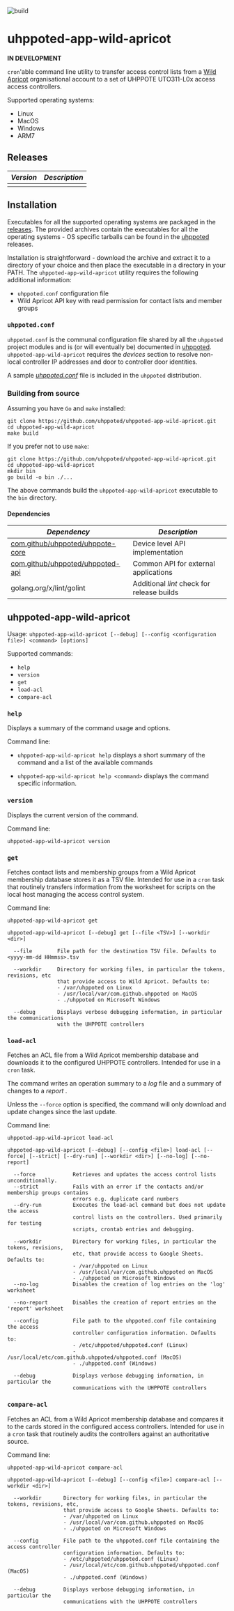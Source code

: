![build](https://github.com/uhppoted/uhppoted-app-wild-apricot/workflows/build/badge.svg)

# uhppoted-app-wild-apricot

**IN DEVELOPMENT**

```cron```'able command line utility to transfer access control lists from a [Wild Apricot](https://www.wildapricot.com) 
organisational account to a set of UHPPOTE UTO311-L0x access access controllers. 

Supported operating systems:
- Linux
- MacOS
- Windows
- ARM7

## Releases

| *Version* | *Description*                                                                  |
| --------- | ------------------------------------------------------------------------------ |
|           |                                                                                |

## Installation

Executables for all the supported operating systems are packaged in the [releases](https://github.com/uhppoted/uhppoted-app-wild-apricots/releases). The provided archives contain the executables for all the operating systems - OS specific tarballs can be 
found in the [uhppoted](https://github.com/uhppoted/uhppoted/releases) releases.

Installation is straightforward - download the archive and extract it to a directory of your choice and then place the executable in a directory in your PATH. The `uhppoted-app-wild-apricot` utility requires the following additional 
information:

- `uhppoted.conf` configuration file
- Wild Apricot API key with read permission for  contact lists and member groups

### `uhppoted.conf`

`uhppoted.conf` is the communal configuration file shared by all the `uhppoted` project modules and is (or will 
eventually be) documented in [uhppoted](https://github.com/uhppoted/uhppoted). `uhppoted-app-wild-apricot` requires the 
_devices_ section to resolve non-local controller IP addresses and door to controller door identities.

A sample _[uhppoted.conf](https://github.com/uhppoted/uhppoted/blob/master/app-notes/wild-apricot/uhppoted.conf)_ file is included
in the `uhppoted` distribution.

### Building from source

Assuming you have `Go` and `make` installed:

```
git clone https://github.com/uhppoted/uhppoted-app-wild-apricot.git
cd uhppoted-app-wild-apricot
make build
```

If you prefer not to use `make`:
```
git clone https://github.com/uhppoted/uhppoted-app-wild-apricot.git
cd uhppoted-app-wild-apricot
mkdir bin
go build -o bin ./...
```

The above commands build the `uhppoted-app-wild-apricot` executable to the `bin` directory.

#### Dependencies

| *Dependency*                                                                 | *Description*                              |
| ---------------------------------------------------------------------------- | ------------------------------------------ |
| [com.github/uhppoted/uhppote-core](https://github.com/uhppoted/uhppote-core) | Device level API implementation            |
| [com.github/uhppoted/uhppoted-api](https://github.com/uhppoted/uhppoted-api) | Common API for external applications       |
| golang.org/x/lint/golint                                                     | Additional *lint* check for release builds |

## uhppoted-app-wild-apricot

Usage: ```uhppoted-app-wild-apricot [--debug] [--config <configuration file>] <command> [options]```

Supported commands:

- `help`
- `version`
- `get`
- `load-acl`
- `compare-acl`

### `help`

Displays a summary of the command usage and options.

Command line:

- ```uhppoted-app-wild-apricot help``` displays a short summary of the command and a list of the available commands

- ```uhppoted-app-wild-apricot help <command>``` displays the command specific information.

### `version`

Displays the current version of the command.

Command line:

```uhppoted-app-wild-apricot version```

### `get`

Fetches contact lists and membership groups from a Wild Apricot membership database stores it as a TSV file. Intended for use in
a `cron` task that routinely transfers information from the worksheet for scripts on the local host managing the access control
system. 

Command line:

```uhppoted-app-wild-apricot get``` 

```uhppoted-app-wild-apricot [--debug] get [--file <TSV>] [--workdir <dir>]```

```
  --file        File path for the destination TSV file. Defaults to <yyyy-mm-dd HHmmss>.tsv
  
  --workdir     Directory for working files, in particular the tokens, revisions, etc
                that provide access to Wild Apricot. Defaults to:
                - /var/uhppoted on Linux
                - /usr/local/var/com.github.uhppoted on MacOS
                - ./uhppoted on Microsoft Windows
  
  --debug       Displays verbose debugging information, in particular the communications
                with the UHPPOTE controllers
```

### `load-acl`

Fetches an ACL file from a Wild Apricot membership database and downloads it to the configured UHPPOTE controllers.
Intended for use in a `cron` task.

The command writes an operation summary to a _log_ file and a summary of changes to a _report_ .

Unless the `--force` option is specified, the command will only download and update changes since the last update. 

Command line:

```uhppoted-app-wild-apricot load-acl```

```uhppoted-app-wild-apricot [--debug] [--config <file>] load-acl [--force] [--strict] [--dry-run] [--workdir <dir>] [--no-log] [--no-report]```

```
  --force            Retrieves and updates the access control lists unconditionally.
  --strict           Fails with an error if the contacts and/or membership groups contains 
                     errors e.g. duplicate card numbers
  --dry-run          Executes the load-acl command but does not update the access
                     control lists on the controllers. Used primarily for testing 
                     scripts, crontab entries and debugging. 

  --workdir          Directory for working files, in particular the tokens, revisions,
                     etc, that provide access to Google Sheets. Defaults to:
                     - /var/uhppoted on Linux
                     - /usr/local/var/com.github.uhppoted on MacOS
                     - ./uhppoted on Microsoft Windows
  --no-log           Disables the creation of log entries on the 'log' worksheet
  
  --no-report        Disables the creation of report entries on the 'report' worksheet
    
  --config           File path to the uhppoted.conf file containing the access
                     controller configuration information. Defaults to:
                     - /etc/uhppoted/uhppoted.conf (Linux)
                     - /usr/local/etc/com.github.uhppoted/uhppoted.conf (MacOS)
                     - ./uhppoted.conf (Windows)

  --debug            Displays verbose debugging information, in particular the 
                     communications with the UHPPOTE controllers
```

### `compare-acl`

Fetches an ACL from a Wild Apricot membership database and compares it to the cards stored in the configured
access controllers. Intended for use in a `cron` task that routinely audits the controllers against an
authoritative source.

Command line:

```uhppoted-app-wild-apricot compare-acl ```

```uhppoted-app-wild-apricot [--debug] [--config <file>] compare-acl [--workdir <dir>]```
```
  --workdir       Directory for working files, in particular the tokens, revisions, etc, 
                  that provide access to Google Sheets. Defaults to:
                  - /var/uhppoted on Linux
                  - /usr/local/var/com.github.uhppoted on MacOS
                  - ./uhppoted on Microsoft Windows

  --config        File path to the uhppoted.conf file containing the access controller 
                  configuration information. Defaults to:
                  - /etc/uhppoted/uhppoted.conf (Linux)
                  - /usr/local/etc/com.github.uhppoted/uhppoted.conf (MacOS)
                  - ./uhppoted.conf (Windows)

  --debug         Displays verbose debugging information, in particular the 
                  communications with the UHPPOTE controllers

```
```
